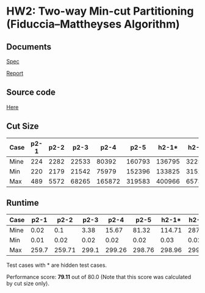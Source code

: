 # HW2: Two-way Min-cut Partitioning (Fiduccia–Mattheyses Algorithm)

## Documents

[Spec](./CS6135_HW2_spec.pdf)

[Report](./CS6135_HW2_111062625_report.pdf)

## Source code

[Here](./HW2/src/)

## Cut Size

| Case  | p2-1  | p2-2  | p2-3   | p2-4    | p2-5    | h2-1*   | h2-2*   | h2-3*   |
|------ |------ |------ |------- |-------- |-------- |-------- |-------- |-------- |
| Mine  | 224   | 2282  | 22533  | 80392   | 160793  | 136795  | 322528  | 404910  |
| Min   | 220   | 2179  | 21542  | 75979   | 152396  | 133825  | 315220  | 394528  |
| Max   | 489   | 5572  | 68265  | 165872  | 319583  | 400966  | 657361  | 823865  |

## Runtime

| Case | p2-1  | p2-2   | p2-3  | p2-4   | p2-5   | h2-1*  | h2-2*  | h2-3*  |
|------|-------|--------|-------|--------|--------|--------|--------|--------|
| Mine | 0.02  | 0.1    | 3.38  | 15.67  | 81.32  | 114.71 | 287.87 | 290.28 |
| Min  | 0.01  | 0.02   | 0.02  | 0.02   | 0.02   | 0.03   | 0.02   | 0.02   |
| Max  | 259.7 | 259.71 | 299.1 | 299.26 | 298.76 | 298.96 | 299.96 | 299.68 |

Test cases with * are hidden test cases.

Performance score: **79.11** out of 80.0 (Note that this score was calculated by cut size only).

